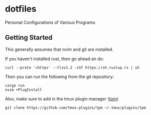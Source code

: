 # dotfiles
Personal Configurations of Various Programs

## Getting Started
This generally assumes that nvim and git are installed.

If you haven't installed rust, then go ahead an do:

```
curl --proto '=https' --tlsv1.2 -sSf https://sh.rustup.rs | sh

```

Then you can run the following from the git repository:
```
cargo run
nvim +PlugInstall

```


Also, make sure to add in the tmux plugin manager
([tpm](https://github.com/tmux-plugins/tpm))
```
git clone https://github.com/tmux-plugins/tpm ~/.tmux/plugins/tpm
```
